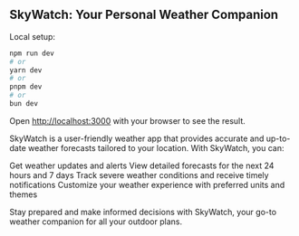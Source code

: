 ## SkyWatch: Your Personal Weather Companion

Local setup:

```bash
npm run dev
# or
yarn dev
# or
pnpm dev
# or
bun dev
```

Open [http://localhost:3000](http://localhost:3000) with your browser to see the result.

SkyWatch is a user-friendly weather app that provides accurate and up-to-date weather forecasts tailored to your location. With SkyWatch, you can:

Get weather updates and alerts
View detailed forecasts for the next 24 hours and 7 days
Track severe weather conditions and receive timely notifications
Customize your weather experience with preferred units and themes

Stay prepared and make informed decisions with SkyWatch, your go-to weather companion for all your outdoor plans.
